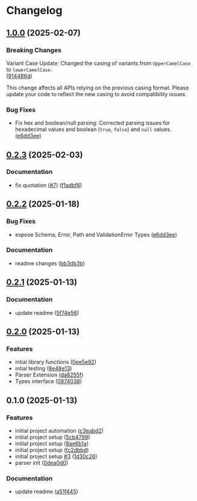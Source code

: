 # Changelog

## [1.0.0](https://github.com/Demali-876/json/compare/v0.2.3...v1.0.0) (2025-02-07)

### Breaking Changes
  Variant Case Update: Changed the casing of variants from `UpperCamelCase` to `lowerCamelCase`.  
  ([914486d](https://github.com/Demali-876/json/commit/914486d914486d914486d914486d914486d9144))  
  
  This change affects all APIs relying on the previous casing format. Please update your code to reflect the new casing to avoid compatibility issues.

### Bug Fixes
* Fix hex and boolean/null parsing: Corrected parsing issues for hexadecimal values and boolean (`true`, `false`) and `null` values.  
  ([e6dd3ee](https://github.com/Demali-876/json/commit/e6dd3eef135219ebb60ee51b2c22324572e5bbfd))

## [0.2.3](https://github.com/Demali-876/json/compare/v0.2.2...v0.2.3) (2025-02-03)

### Documentation

* fix quotation ([#7](https://github.com/Demali-876/json/issues/7)) ([f1adbf6](https://github.com/Demali-876/json/commit/f1adbf6bbda6d08c2bde5896eda7a439123e0318))

## [0.2.2](https://github.com/Demali-876/json/compare/v0.2.1...v0.2.2) (2025-01-18)


### Bug Fixes

* expose Schema, Error, Path and ValidationError Types ([e6dd3ee](https://github.com/Demali-876/json/commit/e6dd3eef135219ebb60ee51b2c22324572e5bbfd))


### Documentation

* readme changes ([bb3db3b](https://github.com/Demali-876/json/commit/bb3db3b0bf658c01c5b3883e9bfcce650d129f4a))

## [0.2.1](https://github.com/Demali-876/json/compare/v0.2.0...v0.2.1) (2025-01-13)


### Documentation

* update readme ([5f74e56](https://github.com/Demali-876/json/commit/5f74e561c8cc673cb08c0c6c5a77e6820cc8c6d2))

## [0.2.0](https://github.com/Demali-876/json/compare/v0.1.0...v0.2.0) (2025-01-13)


### Features

* intial library functions ([0ee5e92](https://github.com/Demali-876/json/commit/0ee5e92ab444dfe5ac4856cbe7f4c1cf6797ca49))
* intial testing ([8e48e13](https://github.com/Demali-876/json/commit/8e48e1356b01dda7d51ec4b445222449ad7a3cbe))
* Parser Extension ([da8255f](https://github.com/Demali-876/json/commit/da8255f283d1d6b0362a1d0d46d27d29bb4c3388))
* Types interface ([0874038](https://github.com/Demali-876/json/commit/087403844fce5c1dbb7c86bcb70922ebb7da1d35))

## 0.1.0 (2025-01-13)


### Features

* initial project automation ([c3eabd2](https://github.com/Demali-876/json/commit/c3eabd205b8426e19dbc6d88e3b0d6c268b66539))
* initial project setup ([5cb4799](https://github.com/Demali-876/json/commit/5cb479976dbbaa570bcd90e420c861caa3ef3e02))
* initial project setup ([8ae6b1a](https://github.com/Demali-876/json/commit/8ae6b1a0bc8f665e9930a285b495d3161118348b))
* initial project setup ([fc2dbbd](https://github.com/Demali-876/json/commit/fc2dbbdc3d1cece23c5954dff6054e73950660d8))
* initial project setup [#3](https://github.com/Demali-876/json/issues/3) ([1d30c26](https://github.com/Demali-876/json/commit/1d30c26dad1459238769bf290bd869c9a8e43478))
* parser init ([0dea0d0](https://github.com/Demali-876/json/commit/0dea0d037d8765b743f1ddd39f78a9928a60433f))


### Documentation

* update readme ([a51f445](https://github.com/Demali-876/json/commit/a51f445ee8ca8bbc01a677d302d7841830ef89f5))
